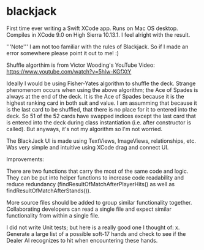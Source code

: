 # blackjack

First time ever writing a Swift XCode app. Runs on Mac OS desktop. Compiles in XCode 9.0 on High Sierra 10.13.1.
I feel alright with the result.

'''Note'''
I am not too familiar with the rules of Blackjack. So if I made an error somewhere please point it out to me! :)

Shuffle algorthim is from Victor Wooding's YouTube Video:
https://www.youtube.com/watch?v=5hlw-KGfXtY

Ideally I would be using Fisher-Yates algorithm to shuffle the deck. Strange phenomenom occurs when using the above algorithm; the Ace of Spades is always at the end of the deck.
It is the Ace of Spades because it is the highest ranking card in both suit and value. I am assumming that because it is the last card to be shuffled, that there is no
place for it to entered into the deck. So 51 of the 52 cards have swapped indices except the last card that is entered into the deck during class instantiation (i.e. after
constructor is called). But anyways, it's not my algorithm so I'm not worried.

The BlackJack UI is made using TextViews, ImageViews, relationships, etc. Was very simple and intuitive using XCode drag and connect UI.

Improvements:

There are two functions that carry the most of the same code and logic. They can be put into helper functions to increase code readability and reduce redundancy
(findResultOfMatchAfterPlayerHits() as well as findResultOfMatchAfterStands()).

More source files should be added to group similar functionality together. Collaborating developers can read a single file and expect similar functionality from within a single file.

I did not write Unit tests; but here is a really good one I thought of:
  x. Generate a large list of a possible soft-17 hands and check to see if the Dealer AI recognizes to hit when encountering these hands.
